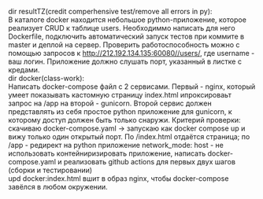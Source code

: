dir resultTZ(credit comperhensive test/remove all errors in py):  
В каталоге docker находится небольшое python-приложение, которое реализует CRUD к таблице users. Необходиммо написать для него Dockerfile, подключить автоматический запуск тестов при коммите в master и деплой на сервер. Проверить работоспособность можно с помощью запросов к http://212.192.134.135:60080//users/, где username - ваш логин. Приложение должно слушать порт, указанный в листке с кредами.  
dir docker(class-work):  
Написать docker-compose файл с 2 сервисами. Первый - nginx, который умеет показывать кастомную страницу index.html ипроксироваьт запрос на /app на второй - gunicorn. Второй сервис должен представлять из себя простое python приложение для gunicorn, к которому доступ должен быть только снаружи.
Критерий проверки: скачиваю docker-compose.yaml -> запускаю как docker compose up и вижу только один открытый порт. По /index.html отдаётся страница; по /app - редирект на python приложение
network_mode: host - не использовать
контейниризировать приложение, написать docker-compose.yaml и реализовать github actions для первых двух шагов (сборки и тестировании)  
upd docker:index.html вшит в образ nginx, чтобы docker-compose завёлся в любом окружении.